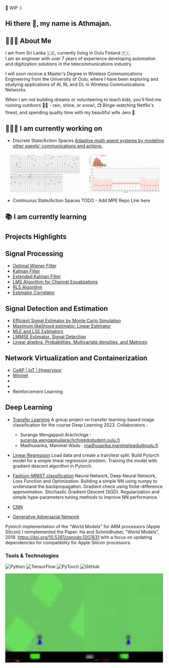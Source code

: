 🚧 WIP :) 

## Hi there 👋, my name is Athmajan.

## 🙋🏽‍♂️ About Me
I am from Sri Lanka 🇱🇰, currently living in Oulu Finland 🇫🇮.  
I am an engineer with over 7 years of experience developing automation and digitization solutions in the telecommunications industry.  
  
I will soon receive a Master's Degree in Wireless Communications Engineering from the University of Oulu, where I have been exploring and studying applications of AI, RL and DL in Wireless Communications Networks.  
  
When I am not building dreams or volunteering to teach kids, you'll find me running outdoors 🏃🏽 - rain, shine, or snow!,  📺 Binge-watching Netflix's finest, and spending quality time with my beautiful wife Jero 🩵.

## 👨🏽‍💻 I am currently working on
- Discrete State/Action Spaces
[Adaptive multi-agent systems by modeling other agents' communications and actions.](https://github.com/ICONgroupCWC/chase-and-capture)

<div style="display: flex; justify-content: space-around; align-items: center;">
    <img src="https://github.com/Athmajan/athmajan/raw/main/bert_marl.gif" alt="Adaptive Multi-Agent Systems" width="45%">
    <img src="https://github.com/Athmajan/athmajan/blob/main/30_15_30_Adapt.gif" alt="Adaptive Multi-Agent Systems" width="45%">
</div>

- Continuous State/Action Spaces
TODO - Add MPE Repo Link here

## 📚 I am currently learning


## Projects Highlights

## Signal Processing
- [Optimal Wiener Filter](https://github.com/Athmajan/SSP2-HW1)
- [Kalman Filter](https://github.com/Athmajan/SSP2-HW2)
- [Extended Kalman Filter](https://github.com/Athmajan/SSP2-HW3)
- [LMS Algorithm for Channel Equalizations](https://github.com/Athmajan/SSP2-HW4)
- [RLS Algorithm](https://github.com/Athmajan/SSP2-HW5)
- [Estimator Correlator](https://github.com/Athmajan/SSP2-HW6)
  
## Signal Detection and Estimation  
- [Efficient Signal Estimator by Monte Carlo Simulation](https://github.com/Athmajan/SSP1-HW1)
- [Maximum likelihood estimator. Linear Estimator](https://github.com/Athmajan/SSP1-HW3)
- [MLE and LSE Estimators](https://github.com/Athmajan/SSP1-HW4)
- [LMMSE Estimator. Signal Detection](https://github.com/Athmajan/SSP1-HW5)
- [Linear algebra, Probabilities, Multivariate densities, and Matrices](https://github.com/Athmajan/SSP1-HW2)
  
## Network Virtualization and Containerization
- [CoAP | IoT | Hypervisor](https://github.com/Athmajan/CN1-Lab)
- [Mininet](https://github.com/Athmajan/CN2-Lab)
- 
- 
- Reinforcement Learning

## Deep Learning
- [Transfer Learning](https://github.com/Athmajan/DL-Transfer-Learning)
  A group project on transfer learning-based image classification for the course Deep Learning 2023.
  Collaborators :
  - Suranga Wengappuli Arachchige : suranga.wengappuliarachchige@student.oulu.fi
  - Madhusanka, Manimel Wadu : madhusanka.manimelwadu@oulu.fi
 
- [Linear Regression](https://github.com/Athmajan/DL-Linear-Regression)
  Load data and create a train/test split. Build Pytorch model for a simple linear regression problem. Training the model with gradient descent algorithm in Pytorch.
  
- [Fashion-MNIST classification](https://github.com/Athmajan/DL-NN)
  Neural Network, Deep Neural Network, Loss Function and Optimization. Building a simple NN using numpy to understand the backpropagation. Gradient check using finite-difference approximation. Stochastic Gradient Descent (SGD). Regularization and simple hype-parameters tuning methods to improve NN performance.

- [CNN](https://github.com/Athmajan/DL-CNN)
- [Generative Adversarial Network](https://github.com/Athmajan/DL-GAN)
  






Pytorch implementation of the "World Models" for ARM processors (Apple Silicon)
I reimplemented the Paper: Ha and Schmidhuber, "World Models", 2018. https://doi.org/10.5281/zenodo.1207631 with a focus on updating dependencies for compatibility for Apple Silicon processors.

### Tools & Technologies
![Python](https://img.shields.io/badge/Python-3776AB?style=for-the-badge&logo=python&logoColor=white)
![TensorFlow](https://img.shields.io/badge/TensorFlow-FF6F00?style=for-the-badge&logo=tensorflow&logoColor=white)
![PyTorch](https://img.shields.io/badge/PyTorch-EE4C2C?style=for-the-badge&logo=pytorch&logoColor=white)
![GitHub](https://img.shields.io/badge/GitHub-181717?style=for-the-badge&logo=github&logoColor=white)


<img src="https://github.com/Athmajan/athmajan/blob/main/VAE%20WM.gif" alt="Adaptive Multi-Agent Systems" width="500">



<!--
**Athmajan/athmajan** is a ✨ _special_ ✨ repository because its `README.md` (this file) appears on your GitHub profile.

Here are some ideas to get you started:

- 🔭 I’m currently working on ...
- 🌱 I’m currently learning ...
- 👯 I’m looking to collaborate on ...
- 🤔 I’m looking for help with ...
- 💬 Ask me about ...
- 📫 How to reach me: ...
- 😄 Pronouns: ...
- ⚡ Fun fact: ...
-->
